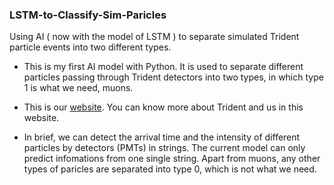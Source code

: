 ### LSTM-to-Classify-Sim-Paricles

Using AI ( now with the model of LSTM ) to separate simulated Trident particle events into two different types.

- This is my first AI model with Python. It is used to separate different particles passing through Trident detectors into two types, in which type 1 is what we need, muons.
- This is our [website](https://trident.sjtu.edu.cn/en). You can know more about Trident and us in this website.

- In brief, we can detect the arrival time and the intensity of different particles by detectors (PMTs) in strings. The current model can only predict infomations from one single string. Apart from muons, any other types of paricles are separated into type 0, which is not what we need.
